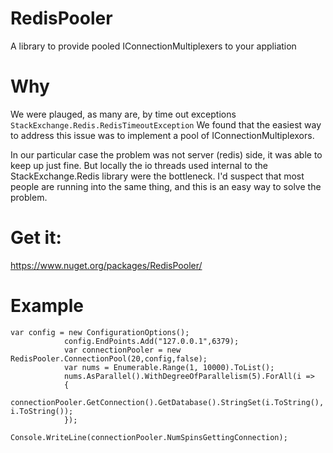 # RedisPooler
A library to provide pooled IConnectionMultiplexers to your appliation

# Why
We were plauged, as many are, by time out exceptions `StackExchange.Redis.RedisTimeoutException` 
We found that the easiest way to address this issue was to implement a pool of IConnectionMultiplexors.

In our particular case the problem was not server (redis) side, it was able to keep up just fine. But locally the io threads used internal to the StackExchange.Redis library were the bottleneck. I'd suspect that most people are running into the same thing, and this is an easy way to solve the problem.

# Get it:
https://www.nuget.org/packages/RedisPooler/

# Example

```
var config = new ConfigurationOptions();
            config.EndPoints.Add("127.0.0.1",6379);
            var connectionPooler = new RedisPooler.ConnectionPool(20,config,false);
            var nums = Enumerable.Range(1, 10000).ToList();
            nums.AsParallel().WithDegreeOfParallelism(5).ForAll(i =>
            {
                connectionPooler.GetConnection().GetDatabase().StringSet(i.ToString(), i.ToString());
            });
            Console.WriteLine(connectionPooler.NumSpinsGettingConnection);
```
